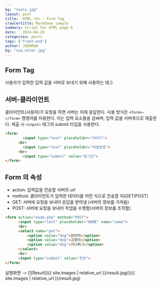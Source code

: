 ```yaml
---
bg: "tools.jpg"
layout: post
title:  HTML (6) - Form Tag
crawlertitle: Markdown sample
summary: Script for HTML page 6
date:   2024-04-28
categories: posts
tags: ['front-end']
author: JUDAMaB
bg: "sea_otter.jpg"
---
```


## Form Tag

사용자가 입력한 입력 값을 서버로 보내기 위해 사용하는 태그

## 서버-클라이언트

클라이언트(사용자)가 요청을 하면 서버는 이에 응답한다. 사용 방식은 `<form>~</form>` 명령어를 이용한다. 이는 입력 요소들을 감싸며, 입력 값을 서버측으로 제출한다. 제출 시 `<input>` 태그의 submit 타입을 사용한다.

```html
<form>
		<input type="text" placeholder="아이디">
	  <br>
		<input type="text" placeholder="비밀번호">
	  <br>
		<input type="submit" value="로그인">
</form>
```

## Form 의 속성

- action: 입력값을 전송할 서버의 url
- method: 클라이언트가 입력한 데이터를 어떤 식으로 전송할 지(GET/POST)
 - GET: 서버에 요청을 보내어 응답을 받아냄 (서버의 정보를 가져옴)
 - POST: 서버에 요청을 보내어 작업을 수행함(서버의 정보를 조작함)

```html
<form action="exam.php" method="POST">
      <input type="text" placeholder="NAME" name="name">
      <br>
      <select name="pet">
          <option value="dog">강아지</option>
          <option value="dog">고양이</option>
          <option value="dog">기니피그</option>
      </select>
      <br>
      <input type="submit" value="전송">
</form>
```

실행화면 ->
[![Result]({{ site.images | relative_url }}/result.jpg)]({{ site.images | relative_url }}/result.jpg)

